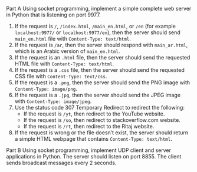 Part A
Using socket programming, implement a simple complete web server in Python that is listening on port 9977.

1. If the request is `/`, `/index.html`, `/main_en.html`, or `/en` (for example `localhost:9977/` or `localhost:9977/en`), then the server should send `main_en.html` file with `Content-Type: text/html`.
2. If the request is `/ar`, then the server should respond with `main_ar.html`, which is an Arabic version of `main_en.html`.
3. If the request is an `.html` file, then the server should send the requested HTML file with `Content-Type: text/html`.
4. If the request is a `.css` file, then the server should send the requested CSS file with `Content-Type: text/css`.
5. If the request is a `.png`, then the server should send the PNG image with `Content-Type: image/png`.
6. If the request is a `.jpg`, then the server should send the JPEG image with `Content-Type: image/jpeg`.
7. Use the status code 307 Temporary Redirect to redirect the following:
   - If the request is `/yt`, then redirect to the YouTube website.
   - If the request is `/so`, then redirect to stackoverflow.com website.
   - If the request is `/rt`, then redirect to the Ritaj website.
8. If the request is wrong or the file doesn’t exist, the server should return a simple HTML webpage that contains `Content-Type: text/html`.

Part B
Using socket programming, implement UDP client and server applications in Python. The server should listen on port 8855. The client sends broadcast messages every 2 seconds.
